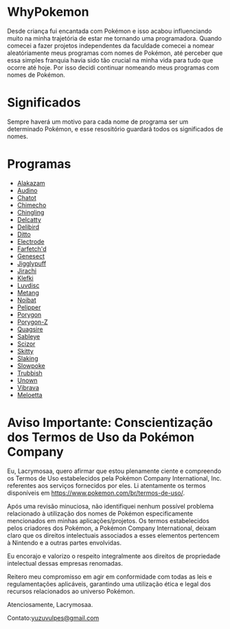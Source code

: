 # WhyPokemon
Desde criança fui encantada com Pokémon e isso acabou influenciando muito na minha trajetória de estar me tornando uma programadora. Quando comecei a fazer projetos independentes da faculdade comecei a nomear aleatóriamente meus programas com nomes de Pokémon, até perceber que essa simples franquia havia sido tão crucial na minha vida para tudo que ocorre até hoje. Por isso decidi continuar nomeando meus programas com nomes de Pokémon.



# Significados
Sempre haverá um motivo para cada nome de programa ser um determinado Pokémon, e esse resositório guardará todos os significados de nomes.

# Programas
- [Alakazam](https://github.com/Lacrymosaa/WhyPokemon/blob/main/Alakazam.txt)
- [Audino](https://github.com/Lacrymosaa/WhyPokemon/blob/main/Audino.txt)
- [Chatot](https://github.com/Lacrymosaa/WhyPokemon/blob/main/Chatot.txt)
- [Chimecho](https://github.com/Lacrymosaa/WhyPokemon/blob/main/Chimecho.txt)
- [Chingling](https://github.com/Lacrymosaa/WhyPokemon/blob/main/Chingling.txt)
- [Delcatty](https://github.com/Lacrymosaa/WhyPokemon/blob/main/Delcatty.txt)
- [Delibird](https://github.com/Lacrymosaa/WhyPokemon/blob/main/Delibird.txt)
- [Ditto](https://github.com/Lacrymosaa/WhyPokemon/blob/main/Ditto.txt)
- [Electrode](https://github.com/Lacrymosaa/WhyPokemon/blob/main/Electrode.txt)
- [Farfetch'd](https://github.com/Lacrymosaa/WhyPokemon/blob/main/Farfetch'd.txt)
- [Genesect](https://github.com/Lacrymosaa/WhyPokemon/blob/main/Genesect.txt)
- [Jigglypuff](https://github.com/Lacrymosaa/WhyPokemon/blob/main/Jigglypuff.txt)
- [Jirachi](https://github.com/Lacrymosaa/WhyPokemon/blob/main/Jirachi.txt)
- [Klefki](https://github.com/Lacrymosaa/WhyPokemon/blob/main/Klefki.txt)
- [Luvdisc](https://github.com/Lacrymosaa/WhyPokemon/blob/main/Luvdisc.txt)
- [Metang](https://github.com/Lacrymosaa/WhyPokemon/blob/main/Metang.txt)
- [Noibat](https://github.com/Lacrymosaa/WhyPokemon/blob/main/Noibat.txt)
- [Pelipper](https://github.com/Lacrymosaa/WhyPokemon/blob/main/Pelipper.txt)
- [Porygon](https://github.com/Lacrymosaa/WhyPokemon/blob/main/Porygon.txt)
- [Porygon-Z](https://github.com/Lacrymosaa/WhyPokemon/blob/main/PorygonZ.txt)
- [Quagsire](https://github.com/Lacrymosaa/WhyPokemon/blob/main/Quagsire.txt)
- [Sableye](https://github.com/Lacrymosaa/WhyPokemon/blob/main/Sableye.txt)
- [Scizor](https://github.com/Lacrymosaa/WhyPokemon/blob/main/Scizor.txt)
- [Skitty](https://github.com/Lacrymosaa/WhyPokemon/blob/main/Skitty.txt)
- [Slaking](https://github.com/Lacrymosaa/WhyPokemon/blob/main/Slaking.txt)
- [Slowpoke](https://github.com/Lacrymosaa/WhyPokemon/blob/main/Slowpoke.txt)
- [Trubbish](https://github.com/Lacrymosaa/WhyPokemon/blob/main/Trubbish.txt)
- [Unown](https://github.com/Lacrymosaa/WhyPokemon/blob/main/Unown.txt)
- [Vibrava](https://github.com/Lacrymosaa/WhyPokemon/blob/main/Vibrava.txt)
- [Meloetta](https://github.com/Lacrymosaa/WhyPokemon/blob/main/Meloetta.txt)

# Aviso Importante: Conscientização dos Termos de Uso da Pokémon Company

Eu, Lacrymosaa, quero afirmar que estou plenamente ciente e compreendo os Termos de Uso estabelecidos pela Pokémon Company International, Inc. referentes aos serviços fornecidos por eles. Li atentamente os termos disponíveis em https://www.pokemon.com/br/termos-de-uso/.

Após uma revisão minuciosa, não identifiquei nenhum possível problema relacionado à utilização dos nomes de Pokémon especificamente mencionados em minhas aplicações/projetos. Os termos estabelecidos pelos criadores dos Pokémon, a Pokémon Company International, deixam claro que os direitos intelectuais associados a esses elementos pertencem à Nintendo e a outras partes envolvidas.

Eu encorajo e valorizo o respeito integralmente aos direitos de propriedade intelectual dessas empresas renomadas.

Reitero meu compromisso em agir em conformidade com todas as leis e regulamentações aplicáveis, garantindo uma utilização ética e legal dos recursos relacionados ao universo Pokémon.

Atenciosamente,
  Lacrymosaa.

Contato:yuzuvulpes@gmail.com


